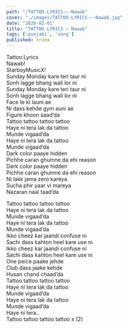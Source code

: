 ```yaml
---
path: "/TATTOO-LYRICS-–-Nawab"
cover: "./images/TATTOO-LYRICS-–-Nawab.jpg"
date: "2020-02-01"
title: "TATTOO LYRICS – Nawab"
tags: ['punjabi', 'song']
published: truea
---
```

  
Tattoo Lyrics  
Nawab!  
StarboyMusicX!  
Sunday Monday kare teri taur ni  
Sonh lagge bhang wali lor ni  
Sunday Monday kare teri taur ni  
Sonh lagge bhang wali lor ni  
Face te ki launi ae  
Ni dass kehde gym auni ae  
Figure khoon saad’da  
Tattoo tattoo tattoo tattoo  
Haye ni tera lak da tattoo  
Munde vigaad’da  
Haye ni tera lak da tattoo  
Munde vigaad’da  
Dark color paaye hidden  
Pichhe caran ghumne da ehi reason  
Dark color paaye hidden  
Pichhe caran ghumne da ehi reason  
Ni lakk jama zero kareya  
Sucha phir yaar vi mareya  
Nazaran naal taad’da  
  
  
  
  
  
  
Tattoo tattoo tattoo tattoo  
Haye ni tera lak da tattoo  
Munde vigaad’da  
Haye ni tera lak da tattoo  
Munde vigaad’da  
Ikko cheez kar jaandi confuse ni  
Sachi dass kahton heel kare use ni  
Ikko cheez kar jaandi confuse ni  
Sachi dass kahton heel kare use ni  
One peice paake jehde  
Club dass jaake kehde  
Husan chand chaad’da  
Tattoo tattoo tattoo tattoo  
Haye ni tera lak da tattoo  
Munde vigaad’da  
Haye ni tera lak da tattoo  
Munde vigaad’da  
Haye ni tera..  
Tattoo tattoo tattoo tattoo x (2)  
